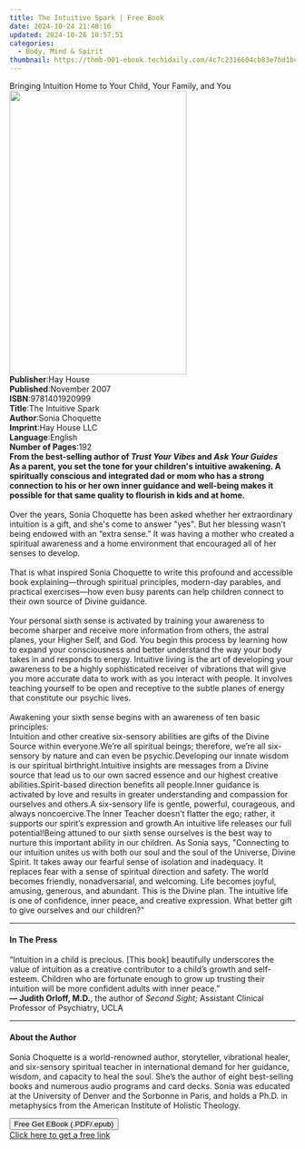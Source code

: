 ```yaml
---
title: The Intuitive Spark | Free Book
date: 2024-10-24 21:48:16
updated: 2024-10-26 10:57:51
categories:
  - Body, Mind & Spirit
thumbnail: https://thmb-001-ebook.techidaily.com/4c7c2316604cb83e7bd1bc9cd19298d9a060ece7c6cdfe970b03de4418dc1276.jpg
---
```

<main id="book-container">
  <div class="flex flex-col">
    <div class="book-brief flex-1 py-6 px-4 sm:p-6 md:py-10 md:px-8">
      <!-- brief-->
      <div class="book-brief-main">
        Bringing Intuition Home to Your Child, Your Family, and You
      </div>
    </div>
    <div
      class="book-meta-info flex-1 grid gap-4 col-start-1 col-end-3 row-start-1 sm:mb-6 sm:grid-cols-4 lg:gap-6 lg:col-start-2 lg:row-end-6 lg:row-span-6 lg:mb-0"
    >
      <div
        class="book-meta-info-left place-content-center mt-4 p-4 text-sm leading-6 col-start-2 col-span-2 dark:text-slate-400"
      >
        <img
          class="w-full h-500 object-cover rounded-lg sm:h-255 sm:col-span-2 lg:col-span-full"
          src="https://img-001-ebook.techidaily.com/0a699c44ba272ae89bc378fc8e857f4440157ac46045d85ae7a8a25c95666db4.jpg"
          alt=""
          width="312"
          height="500"
        />
      </div>
      <div
        class="book-meta-info-right mt-2 col-start-1 row-start-2 col-span-3 self-center"
      >
        <!-- meta data  -->
        <div class="flex flex-col px-4 md:px-8">
          <div class="flex-1">
            <strong>Publisher</strong>:<span class="px-2">Hay House</span>
          </div>
          <div class="flex-1">
            <strong>Published</strong>:<span class="px-2">November 2007</span>
          </div>
          <div class="flex-1">
            <strong>ISBN</strong>:<span class="px-2">9781401920999</span>
          </div>
          <div class="flex-1">
            <strong>Title</strong>:<span class="px-2">The Intuitive Spark</span>
          </div>
          <div class="flex-1">
            <strong>Author</strong>:<span class="px-2">Sonia Choquette</span>
          </div>
          <div class="flex-1">
            <strong>Imprint</strong>:<span class="px-2">Hay House LLC</span>
          </div>
          <div class="flex-1">
            <strong>Language</strong>:<span class="px-2">English</span>
          </div>
          <div class="flex-1">
            <strong>Number of Pages</strong>:<span class="px-2">192</span>
          </div>
        </div>
      </div>
    </div>
    <div class="book-description flex-1 py-6 px-4 sm:p-6 md:py-10 md:px-8">
      <div class="book-description-main">
        <div accordion-content="" id="description">
          <b
            >From the best-selling author of <i>Trust Your Vibes</i> and
            <i>Ask Your Guides</i></b
          ><br />
          <b
            >As a parent, you set the tone for your children's intuitive
            awakening.&nbsp;A spiritually conscious and integrated dad or mom
            who has a strong connection to his or her own inner guidance and
            well-being makes it possible for that same quality to flourish in
            kids and at home.<br /></b
          ><br />
          Over the years, Sonia Choquette has been asked whether her
          extraordinary intuition is a gift, and she's come to answer "yes". But
          her blessing wasn’t being endowed with an “extra sense.” It was having
          a mother who created a spiritual awareness and a home environment that
          encouraged all of her senses to develop.<br /><br />
          That is what inspired Sonia Choquette to write this profound and
          accessible book explaining—through spiritual principles, modern-day
          parables, and practical exercises—how even busy parents can help
          children connect to their own source of Divine guidance.<br /><br />
          Your personal sixth sense is activated by training your awareness to
          become sharper and receive more information from others, the astral
          planes, your Higher Self, and God. You begin this process by learning
          how to expand your consciousness and better understand the way your
          body takes in and responds to energy. Intuitive living is the art of
          developing your awareness to be a highly sophisticated receiver of
          vibrations that will give you more accurate data to work with as you
          interact with people. It involves teaching yourself to be open and
          receptive to the subtle planes of energy that constitute our psychic
          lives.<br /><br />
          Awakening your sixth sense begins with an awareness of ten basic
          principles:<br />
          Intuition and other creative six-sensory abilities are gifts of the
          Divine Source within everyone.We’re all spiritual beings; therefore,
          we’re all six-sensory by nature and can even be psychic.Developing our
          innate wisdom is our spiritual birthright.Intuitive insights are
          messages from a Divine source that lead us to our own sacred essence
          and our highest creative abilities.Spirit-based direction benefits all
          people.Inner guidance is activated by love and results in greater
          understanding and compassion for ourselves and others.A six-sensory
          life is gentle, powerful, courageous, and always noncoercive.The Inner
          Teacher doesn’t flatter the ego; rather, it supports our spirit’s
          expression and growth.An intuitive life releases our full
          potential!Being attuned to our sixth sense ourselves is the best way
          to nurture this important ability in our children. As Sonia says,
          "Connecting to our intuition unites us with both our soul and the soul
          of the Universe, Divine Spirit. It takes away our fearful sense of
          isolation and inadequacy. It replaces fear with a sense of spiritual
          direction and safety. The world becomes friendly, nonadversarial, and
          welcoming. Life becomes joyful, amusing, generous, and abundant. This
          is the Divine plan. The intuitive life is one of confidence, inner
          peace, and creative expression. What better gift to give ourselves and
          our children?"
        </div>
        <div class="accordion-fader"></div>
      </div>
    </div>
    <div class="book-excerpts flex-1 py-6 px-4 sm:p-6 md:py-10 md:px-8">
      <!-- excerpts-->
      <div class="book-excerpts-main">
        <hr />
        <h4 class="placeholder placeholder-heading">
          <span>In The Press</span>
        </h4>
        <p>
          “Intuition in a child is precious. [This book] beautifully underscores
          the value of intuition as a creative contributor to a child’s growth
          and self-esteem. Children who are fortunate enough to grow up trusting
          their intuition will be more confident adults with inner peace.”<br /><b
            >— Judith Orloff, M.D.</b
          >, the author of&nbsp;<i>Second Sight;&nbsp;</i>Assistant Clinical
          Professor of Psychiatry, UCLA
        </p>
      </div>
    </div>
    <div class="book-about-author flex-1 py-6 px-4 sm:p-6 md:py-10 md:px-8">
      <!-- about author-->
      <div class="book-main-author-main">
        <hr />
        <h4 class="placeholder placeholder-heading">
          <span>About the Author</span>
        </h4>
        <p>
          Sonia Choquette is a world-renowned author, storyteller, vibrational
          healer, and six-sensory spiritual teacher in international demand for
          her guidance, wisdom, and capacity to heal the soul. She’s the author
          of eight best-selling books and numerous audio programs and card
          decks. Sonia was educated at the University of Denver and the Sorbonne
          in Paris, and holds a Ph.D. in metaphysics from the American Institute
          of Holistic Theology.
        </p>
      </div>
    </div>
    <div class="book-free-get flex-1 py-6 px-4 sm:p-6 md:py-10 md:px-8">
      <button
        id="btn-free-get"
        class="bg-blue-500 hover:bg-blue-700 text-white font-bold py-2 px-4 rounded"
      >
        Free Get EBook (.PDF/.epub)
      </button>
      <div id="countdown-display" class="px-2 text-lg mt-2"></div>
      <a
        id="free-link"
        class="hidden bg-blue-500 hover:bg-blue-700 text-white font-bold py-2 px-4 rounded"
        href="https://www.ebooks.com/en-us/book/96317369/the-intuitive-spark/sonia-choquette/"
        target="_blank"
        >Click here to get a free link</a
      >
    </div>
    <script>
      let countdownTime = 0;
      let countdownInterval = null;
      document
        .getElementById('btn-free-get')
        .addEventListener('click', startCountdown);
      function startCountdown() {
        countdownTime = new Date().getTime() + 60000 * 3;
        countdownInterval = setInterval(updateCountdown, 1000);
        document.getElementById('btn-free-get').disabled = true;
        document
          .getElementById('btn-free-get')
          .classList.add('bg-gray-500', 'cursor-not-allowed');
      }
      function updateCountdown() {
        let currentTime = new Date().getTime();
        let timeLeft = countdownTime - currentTime;
        let secondsLeft = Math.floor(timeLeft / 1000);
        document.getElementById('countdown-display').innerHTML =
          `Remaining time: ${secondsLeft} seconds.`;
        if (secondsLeft <= 0) {
          clearInterval(countdownInterval);
          document.getElementById('btn-free-get').classList.add('hidden');
          document.getElementById('free-link').classList.remove('hidden');
          document.getElementById('countdown-display').innerHTML = '';
        }
      }
    </script>
  </div>
</main>
